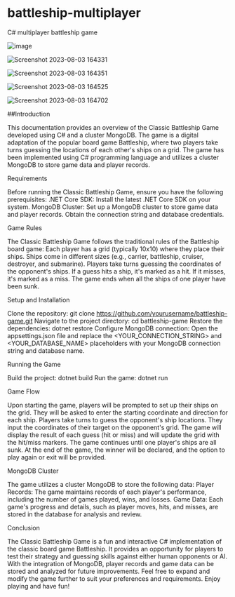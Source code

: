 # battleship-multiplayer
C# multiplayer battleship game

![image](https://github.com/ioannisCC/battleship-multiplayer/assets/98465741/a3688698-22cb-44d7-b0f5-8fc3526277e1)


![Screenshot 2023-08-03 164331](https://github.com/ioannisCC/battleship-multiplayer/assets/98465741/34c5ecfb-60e1-4dc7-8139-9fd94ac620c2)

![Screenshot 2023-08-03 164351](https://github.com/ioannisCC/battleship-multiplayer/assets/98465741/9dd2862e-c552-4547-8131-41cbd7a25579)

![Screenshot 2023-08-03 164525](https://github.com/ioannisCC/battleship-multiplayer/assets/98465741/ba43aaa3-058c-437c-8d9f-519ccb9d7ba7)

![Screenshot 2023-08-03 164702](https://github.com/ioannisCC/battleship-multiplayer/assets/98465741/7f1f087b-1897-4310-8145-584f4c0fca7f)




##Introduction

This documentation provides an overview of the Classic Battleship Game developed using C# and a cluster MongoDB. The game is a digital adaptation of the popular board game Battleship, where two players take turns guessing the locations of each other's ships on a grid. The game has been implemented using C# programming language and utilizes a cluster MongoDB to store game data and player records.


Requirements

Before running the Classic Battleship Game, ensure you have the following prerequisites:
.NET Core SDK: Install the latest .NET Core SDK on your system.
MongoDB Cluster: Set up a MongoDB cluster to store game data and player records. Obtain the connection string and database credentials.


Game Rules

The Classic Battleship Game follows the traditional rules of the Battleship board game:
Each player has a grid (typically 10x10) where they place their ships.
Ships come in different sizes (e.g., carrier, battleship, cruiser, destroyer, and submarine).
Players take turns guessing the coordinates of the opponent's ships.
If a guess hits a ship, it's marked as a hit. If it misses, it's marked as a miss.
The game ends when all the ships of one player have been sunk.


Setup and Installation

Clone the repository: git clone https://github.com/yourusername/battleship-game.git
Navigate to the project directory: cd battleship-game
Restore the dependencies: dotnet restore
Configure MongoDB connection: Open the appsettings.json file and replace the <YOUR_CONNECTION_STRING> and <YOUR_DATABASE_NAME> placeholders with your MongoDB connection string and database name.


Running the Game

Build the project: dotnet build
Run the game: dotnet run


Game Flow

Upon starting the game, players will be prompted to set up their ships on the grid. They will be asked to enter the starting coordinate and direction for each ship.
Players take turns to guess the opponent's ship locations. They input the coordinates of their target on the opponent's grid.
The game will display the result of each guess (hit or miss) and will update the grid with the hit/miss markers.
The game continues until one player's ships are all sunk.
At the end of the game, the winner will be declared, and the option to play again or exit will be provided.


MongoDB Cluster

The game utilizes a cluster MongoDB to store the following data:
Player Records: The game maintains records of each player's performance, including the number of games played, wins, and losses.
Game Data: Each game's progress and details, such as player moves, hits, and misses, are stored in the database for analysis and review.


Conclusion

The Classic Battleship Game is a fun and interactive C# implementation of the classic board game Battleship. It provides an opportunity for players to test their strategy and guessing skills against either human opponents or AI. With the integration of MongoDB, player records and game data can be stored and analyzed for future improvements. Feel free to expand and modify the game further to suit your preferences and requirements. Enjoy playing and have fun!
